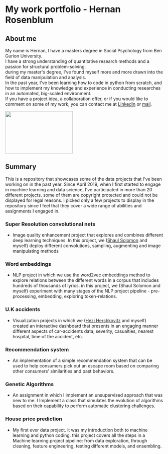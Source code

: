 # My work portfolio - Hernan Rosenblum

## About me
 My name is Hernan, I have a masters degree in Social Psychology from Ben Gurion University. <br>
 I have a strong understanding of quantitative research methods and a passion for structural problem-solving.<br>
 during my master's degree, I've found myself more and more drawn into the field of data manipulation and analysis.<br>
 In the past year, I've been learning how to code in python from scratch, and how to implement my knowledge and experience in conducting researches in an automated, big-scaled environment.<br>
If you have a project idea, a collaboration offer, or if you would like to comment on some of my work, you can contact me at [LinkedIn](https://www.linkedin.com/in/hernan-rosenblum-719516163/) or [mail](hernan.rosenblum89@gmail.com).

<img src=" https://www.facebook.com/photo.php?fbid=10215468030868213&set=a.1531277636165&type=3&theater
" width="215" height="135">

## Summary
This is a repository that showcases some of the data projects that I've been working on in the past year.
Since April 2019, when I first started to engage in machine learning and data science, I've participated in more than 20 different projects. some of them are copyright protected and could not be displayed for legal reasons.
I picked only a few projects to display in the repository since I feel that they cover a wide range of abilities and assignments I engaged in. 

### Super Resolution convolutional nets 
- Image quality enhancement project that explores and combines different deep learning techniques. In this project, we ([Shaul Solomon](https://github.com/ShaulSolomon) and myself) deploy different convolutions, sampling, augmenting and image manipulating methods 

### Word embeddings
- NLP project in which we use the word2vec embeddings method to explore relations between the different words in a corpus that includes hundreds of thousands of lyrics. in this project, we (Shaul Solomon and myself) experiment with many stages of the NLP project pipeline - pre-processing, embedding, exploring token-relations.

### U.K accidents
 - Visualization projects in which we ([Hezi Hershkovitz](https://github.com/hershkoy) and myself) created an interactive dashboard that presents in an engaging manner different aspects of car-accidents data; severity, casualties, nearest hospital, time of the accident, etc.

### Recommendation system
- An implementation of a simple recommendation system that can be used to help consumers pick out an escape room based on comparing other consumers' similarities and past behaviors.

### Genetic Algorithms
- An assignment in which I implement an unsupervised approach that was new to me. I Implement a class that simulates the evolution of algorithms based on their capability to perform automatic clustering challenges.

### House price prediction
- My first ever data project. it was my introduction both to machine learning and python coding. this project covers all the steps in a Machine learning project pipeline: from data exploration, through cleaning, feature engineering, testing different models, and ensembling.
